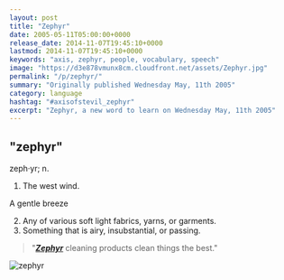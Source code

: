 ```yaml
---
layout: post
title: "Zephyr"
date: 2005-05-11T05:00:00+0000
release_date: 2014-11-07T19:45:10+0000
lastmod: 2014-11-07T19:45:10+0000
keywords: "axis, zephyr, people, vocabulary, speech"
image: "https://d3e878vmunx8cm.cloudfront.net/assets/Zephyr.jpg"
permalink: "/p/zephyr/"
summary: "Originally published Wednesday May, 11th 2005"
category: language
hashtag: "#axisofstevil_zephyr"
excerpt: "Zephyr, a new word to learn on Wednesday May, 11th 2005"
---
```


[id_1]: https://d3e878vmunx8cm.cloudfront.net/assets/Zephyr.jpg "zephyr"

## "zephyr" ##

zeph·yr; n.

1. The west wind.

 A gentle breeze

2. Any of various soft light fabrics, yarns, or garments.
3. Something that is airy, insubstantial, or passing.
 
> "***[Zephyr](https://d3e878vmunx8cm.cloudfront.net/assets/canlabel.jpg "zephyr")*** cleaning products clean things the best."

![zephyr][id_1]
